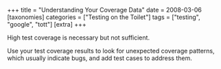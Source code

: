 +++
title = "Understanding Your Coverage Data"
date = 2008-03-06
[taxonomies]
categories = ["Testing on the Toilet"]
tags = ["testing", "google", "tott"]
[extra]
+++

High test coverage is necessary but not sufficient.

Use your test coverage results to look for unexpected coverage patterns, which usually indicate
bugs, and add test cases to address them.